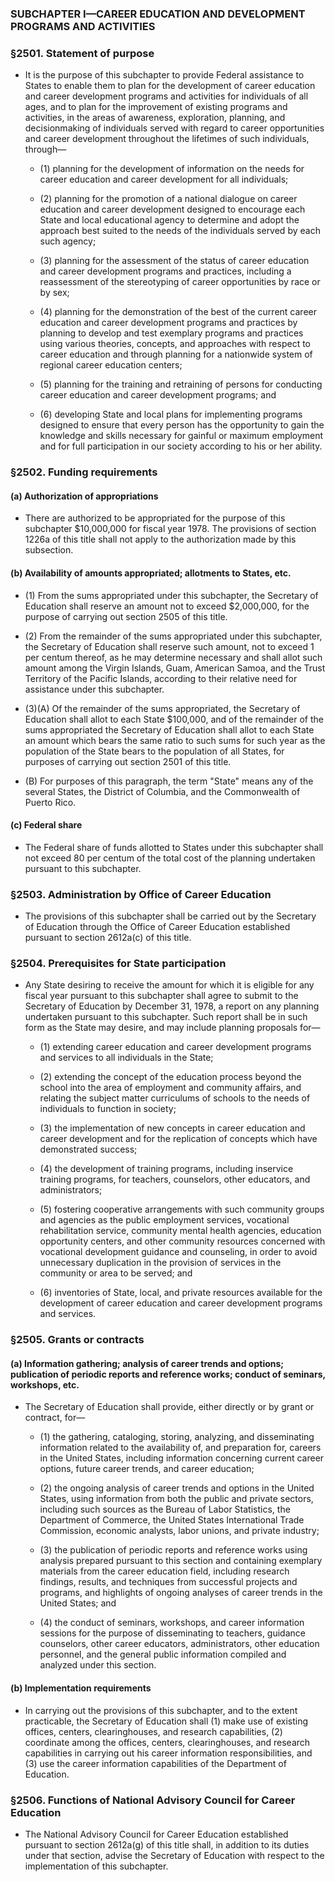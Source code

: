 ### SUBCHAPTER I—CAREER EDUCATION AND DEVELOPMENT PROGRAMS AND ACTIVITIES

### §2501. Statement of purpose
* It is the purpose of this subchapter to provide Federal assistance to States to enable them to plan for the development of career education and career development programs and activities for individuals of all ages, and to plan for the improvement of existing programs and activities, in the areas of awareness, exploration, planning, and decisionmaking of individuals served with regard to career opportunities and career development throughout the lifetimes of such individuals, through—

  * (1) planning for the development of information on the needs for career education and career development for all individuals;

  * (2) planning for the promotion of a national dialogue on career education and career development designed to encourage each State and local educational agency to determine and adopt the approach best suited to the needs of the individuals served by each such agency;

  * (3) planning for the assessment of the status of career education and career development programs and practices, including a reassessment of the stereotyping of career opportunities by race or by sex;

  * (4) planning for the demonstration of the best of the current career education and career development programs and practices by planning to develop and test exemplary programs and practices using various theories, concepts, and approaches with respect to career education and through planning for a nationwide system of regional career education centers;

  * (5) planning for the training and retraining of persons for conducting career education and career development programs; and

  * (6) developing State and local plans for implementing programs designed to ensure that every person has the opportunity to gain the knowledge and skills necessary for gainful or maximum employment and for full participation in our society according to his or her ability.

### §2502. Funding requirements
#### (a) Authorization of appropriations
* There are authorized to be appropriated for the purpose of this subchapter $10,000,000 for fiscal year 1978. The provisions of section 1226a of this title shall not apply to the authorization made by this subsection.

#### (b) Availability of amounts appropriated; allotments to States, etc.
* (1) From the sums appropriated under this subchapter, the Secretary of Education shall reserve an amount not to exceed $2,000,000, for the purpose of carrying out section 2505 of this title.

* (2) From the remainder of the sums appropriated under this subchapter, the Secretary of Education shall reserve such amount, not to exceed 1 per centum thereof, as he may determine necessary and shall allot such amount among the Virgin Islands, Guam, American Samoa, and the Trust Territory of the Pacific Islands, according to their relative need for assistance under this subchapter.

* (3)(A) Of the remainder of the sums appropriated, the Secretary of Education shall allot to each State $100,000, and of the remainder of the sums appropriated the Secretary of Education shall allot to each State an amount which bears the same ratio to such sums for such year as the population of the State bears to the population of all States, for purposes of carrying out section 2501 of this title.

* (B) For purposes of this paragraph, the term "State" means any of the several States, the District of Columbia, and the Commonwealth of Puerto Rico.

#### (c) Federal share
* The Federal share of funds allotted to States under this subchapter shall not exceed 80 per centum of the total cost of the planning undertaken pursuant to this subchapter.

### §2503. Administration by Office of Career Education
* The provisions of this subchapter shall be carried out by the Secretary of Education through the Office of Career Education established pursuant to section 2612a(c) of this title.

### §2504. Prerequisites for State participation
* Any State desiring to receive the amount for which it is eligible for any fiscal year pursuant to this subchapter shall agree to submit to the Secretary of Education by December 31, 1978, a report on any planning undertaken pursuant to this subchapter. Such report shall be in such form as the State may desire, and may include planning proposals for—

  * (1) extending career education and career development programs and services to all individuals in the State;

  * (2) extending the concept of the education process beyond the school into the area of employment and community affairs, and relating the subject matter curriculums of schools to the needs of individuals to function in society;

  * (3) the implementation of new concepts in career education and career development and for the replication of concepts which have demonstrated success;

  * (4) the development of training programs, including inservice training programs, for teachers, counselors, other educators, and administrators;

  * (5) fostering cooperative arrangements with such community groups and agencies as the public employment services, vocational rehabilitation service, community mental health agencies, education opportunity centers, and other community resources concerned with vocational development guidance and counseling, in order to avoid unnecessary duplication in the provision of services in the community or area to be served; and

  * (6) inventories of State, local, and private resources available for the development of career education and career development programs and services.

### §2505. Grants or contracts
#### (a) Information gathering; analysis of career trends and options; publication of periodic reports and reference works; conduct of seminars, workshops, etc.
* The Secretary of Education shall provide, either directly or by grant or contract, for—

  * (1) the gathering, cataloging, storing, analyzing, and disseminating information related to the availability of, and preparation for, careers in the United States, including information concerning current career options, future career trends, and career education;

  * (2) the ongoing analysis of career trends and options in the United States, using information from both the public and private sectors, including such sources as the Bureau of Labor Statistics, the Department of Commerce, the United States International Trade Commission, economic analysts, labor unions, and private industry;

  * (3) the publication of periodic reports and reference works using analysis prepared pursuant to this section and containing exemplary materials from the career education field, including research findings, results, and techniques from successful projects and programs, and highlights of ongoing analyses of career trends in the United States; and

  * (4) the conduct of seminars, workshops, and career information sessions for the purpose of disseminating to teachers, guidance counselors, other career educators, administrators, other education personnel, and the general public information compiled and analyzed under this section.

#### (b) Implementation requirements
* In carrying out the provisions of this subchapter, and to the extent practicable, the Secretary of Education shall (1) make use of existing offices, centers, clearinghouses, and research capabilities, (2) coordinate among the offices, centers, clearinghouses, and research capabilities in carrying out his career information responsibilities, and (3) use the career information capabilities of the Department of Education.

### §2506. Functions of National Advisory Council for Career Education
* The National Advisory Council for Career Education established pursuant to section 2612a(g) of this title shall, in addition to its duties under that section, advise the Secretary of Education with respect to the implementation of this subchapter.